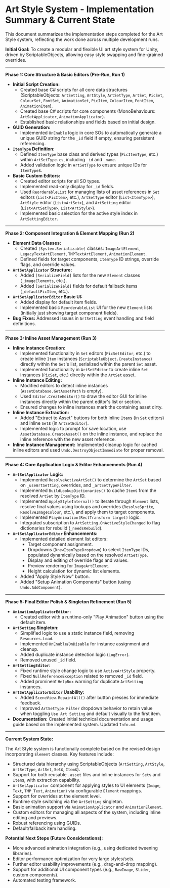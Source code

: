 # Art Style System - Implementation Summary & Current State

This document summarizes the implementation steps completed for the Art Style system, reflecting the work done across multiple development runs.

**Initial Goal:** To create a modular and flexible UI art style system for Unity, driven by ScriptableObjects, allowing easy style swapping and fine-grained overrides.

---

**Phase 1: Core Structure & Basic Editors (Pre-Run, Run 1)**

*   **Initial Script Creation:**
    *   Created base C# scripts for all core data structures (ScriptableObjects: `ArtSetting`, `ArtStyle`, `ArtSetType`, `ArtSet`, `PicSet`, `ColourSet`, `FontSet`, `AnimationSet`, `PicItem`, `ColourItem`, `FontItem`, `AnimationItem`).
    *   Created base C# scripts for core components (MonoBehaviours: `ArtSetApplicator`, `AnimationApplicator`).
    *   Established basic relationships and fields based on initial design.
*   **GUID Generation:**
    *   Implemented `OnEnable` logic in core SOs to automatically generate a unique GUID string for the `_id` field if empty, ensuring persistent referencing.
*   **`ItemType` Definition:**
    *   Defined `ItemType` base class and derived types (`PicItemType`, etc.) within `ArtSetType.cs`, including `_id` and `_name`.
    *   Added validation logic in `ArtSetType` to ensure unique IDs for `ItemType`s.
*   **Basic Custom Editors:**
    *   Created editor scripts for all SO types.
    *   Implemented read-only display for `_id` fields.
    *   Used `ReorderableList` for managing lists of asset references in `Set` editors (`List<PicItem>`, etc.), `ArtSetType` editor (`List<ItemType>`), `ArtStyle` editor (`List<ArtSet>`), and `ArtSetting` editor (`List<ArtSetType>`, `List<ArtStyle>`).
    *   Implemented basic selection for the active style index in `ArtSettingEditor`.

---

**Phase 2: Component Integration & Element Mapping (Run 2)**

*   **Element Data Classes:**
    *   Created `[System.Serializable]` classes: `ImageArtElement`, `LegacyTextArtElement`, `TMPTextArtElement`, `AnimationElement`.
    *   Defined fields for target components, `ItemType` ID strings, override flags, and override values.
*   **`ArtSetApplicator` Structure:**
    *   Added `[SerializeField]` lists for the new `Element` classes (`_imageElements`, etc.).
    *   Added `[SerializeField]` fields for default fallback items (`_defaultPicItem`, etc.).
*   **`ArtSetApplicatorEditor` Basic UI:**
    *   Added display for default item fields.
    *   Implemented basic `ReorderableList` UI for the new `Element` lists (initially just showing target component fields).
*   **Bug Fixes:** Addressed issues in `ArtSetting` event handling and field definitions.

---

**Phase 3: Inline Asset Management (Run 3)**

*   **Inline Instance Creation:**
    *   Implemented functionality in `Set` editors (`PicSetEditor`, etc.) to create inline `Item` instances (`ScriptableObject.CreateInstance`) directly within the `Set`'s list, serialized within the parent `Set` asset.
    *   Implemented functionality in `ArtSetEditor` to create inline `Set` instances (`PicSet`, etc.) directly within the `ArtSet` asset.
*   **Inline Instance Editing:**
    *   Modified editors to detect inline instances (`AssetDatabase.GetAssetPath` is empty).
    *   Used `Editor.CreateEditor()` to draw the editor GUI for inline instances directly within the parent editor's list or section.
    *   Ensured changes to inline instances mark the containing asset dirty.
*   **Inline Instance Extraction:**
    *   Added "Extract to Asset" buttons for both inline `Item`s (in `Set` editors) and inline `Set`s (in `ArtSetEditor`).
    *   Implemented logic to prompt for save location, use `AssetDatabase.CreateAsset()` on the inline instance, and replace the inline reference with the new asset reference.
*   **Inline Instance Management:** Implemented cleanup logic for cached inline editors and used `Undo.DestroyObjectImmediate` for proper removal.

---

**Phase 4: Core Application Logic & Editor Enhancements (Run 4)**

*   **`ArtSetApplicator` Logic:**
    *   Implemented `ResolveActiveArtSet()` to determine the `ArtSet` based on `_useArtSetting`, overrides, and `_artSetTypeFilter`.
    *   Implemented `BuildLookupDictionaries()` to cache `Item`s from the resolved `ArtSet` by `ItemType` ID.
    *   Implemented `ApplyStyleInternal()` to iterate through `Element` lists, resolve final values using lookups and overrides (`ResolveSprite`, `ResolveImageColour`, etc.), and apply them to target components.
    *   Implemented `PlayAnimation(RectTransform target)` logic.
    *   Integrated subscription to `ArtSetting.OnActiveStyleChanged` to flag dictionaries for rebuild (`_needsRebuild`).
*   **`ArtSetApplicatorEditor` Enhancements:**
    *   Implemented detailed element list editors:
        *   Target component assignment.
        *   Dropdowns (`DrawItemTypeDropdown`) to select `ItemType` IDs, populated dynamically based on the resolved `ArtSetType`.
        *   Display and editing of override flags and values.
        *   Preview rendering for `ImageArtElement`.
        *   Height calculation for dynamic list elements.
    *   Added "Apply Style Now" button.
    *   Added "Setup Animation Components" button (using `Undo.AddComponent`).

---

**Phase 5: Final Editor Polish & Singleton Refinement (Run 5)**

*   **`AnimationApplicatorEditor`:**
    *   Created editor with a runtime-only "Play Animation" button using the default item.
*   **`ArtSetting` Singleton:**
    *   Simplified logic to use a static instance field, removing `Resources.Load`.
    *   Implemented `OnEnable`/`OnDisable` for instance assignment and cleanup.
    *   Added duplicate instance detection logic (`LogError`).
    *   Removed unused `_id` field.
*   **`ArtSettingEditor`:**
    *   Fixed runtime style change logic to use `ActiveArtStyle` property.
    *   Fixed `NullReferenceException` related to removed `_id` field.
    *   Added prominent `HelpBox` warning for duplicate `ArtSetting` instances.
*   **`ArtSetApplicatorEditor` Usability:**
    *   Added `SceneView.RepaintAll()` after button presses for immediate feedback.
    *   Improved `ArtSetType Filter` dropdown behavior to retain value when toggling `Use Art Setting` and default visually to the first item.
*   **Documentation:** Created initial technical documentation and usage guide based on the implemented system. Updated `Info.md`.

---

**Current System State:**

The Art Style system is functionally complete based on the revised design incorporating `Element` classes. Key features include:

*   Structured data hierarchy using ScriptableObjects (`ArtSetting`, `ArtStyle`, `ArtSetType`, `ArtSet`, `Set`s, `Item`s).
*   Support for both reusable `.asset` files and inline instances for `Set`s and `Item`s, with extraction capability.
*   `ArtSetApplicator` component for applying styles to UI elements (`Image`, `Text`, `TMP_Text`, `Animation`) via configurable `Element` mappings.
*   Support for overrides at the element level.
*   Runtime style switching via the `ArtSetting` singleton.
*   Basic animation support via `AnimationApplicator` and `AnimationElement`.
*   Custom editors for managing all aspects of the system, including inline editing and previews.
*   Robust referencing using GUIDs.
*   Default/fallback item handling.

**Potential Next Steps (Future Considerations):**

*   More advanced animation integration (e.g., using dedicated tweening libraries).
*   Editor performance optimization for very large styles/sets.
*   Further editor usability improvements (e.g., drag-and-drop mapping).
*   Support for additional UI component types (e.g., `RawImage`, `Slider`, custom components).
*   Automated testing framework.
